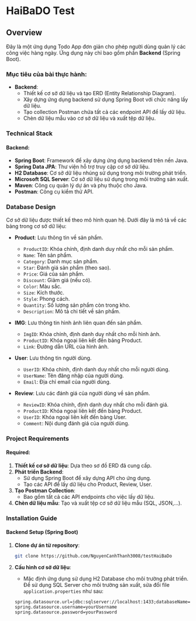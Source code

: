 # HaiBaDO Test

## Overview
Đây là một ứng dụng Todo App đơn giản cho phép người dùng quản lý các công việc hàng ngày. Ứng dụng này chỉ bao gồm phần **Backend** (Spring Boot).

### Mục tiêu của bài thực hành:
- **Backend**:
  - Thiết kế cơ sở dữ liệu và tạo ERD (Entity Relationship Diagram).
  - Xây dựng ứng dụng backend sử dụng Spring Boot với chức năng lấy dữ liệu.
  - Tạo collection Postman chứa tất cả các endpoint API để lấy dữ liệu.
  - Chèn dữ liệu mẫu vào cơ sở dữ liệu và xuất tệp dữ liệu.

### Technical Stack

#### Backend:
- **Spring Boot**: Framework để xây dựng ứng dụng backend trên nền Java.
- **Spring Data JPA**: Thư viện hỗ trợ truy cập cơ sở dữ liệu.
- **H2 Database**: Cơ sở dữ liệu nhúng sử dụng trong môi trường phát triển.
- **Microsoft SQL Server**: Cơ sở dữ liệu sử dụng trong môi trường sản xuất.
- **Maven**: Công cụ quản lý dự án và phụ thuộc cho Java.
- **Postman**: Công cụ kiểm thử API.

### Database Design

Cơ sở dữ liệu được thiết kế theo mô hình quan hệ. Dưới đây là mô tả về các bảng trong cơ sở dữ liệu:

- **Product**: Lưu thông tin về sản phẩm.
  - `ProductID`: Khóa chính, định danh duy nhất cho mỗi sản phẩm.
  - `Name`: Tên sản phẩm.
  - `Category`: Danh mục sản phẩm.
  - `Star`: Đánh giá sản phẩm (theo sao).
  - `Price`: Giá của sản phẩm.
  - `Discount`: Giảm giá (nếu có).
  - `Color`: Màu sắc.
  - `Size`: Kích thước.
  - `Style`: Phong cách.
  - `Quantity`: Số lượng sản phẩm còn trong kho.
  - `Description`: Mô tả chi tiết về sản phẩm.

- **IMG**: Lưu thông tin hình ảnh liên quan đến sản phẩm.
  - `ImgID`: Khóa chính, định danh duy nhất cho mỗi hình ảnh.
  - `ProductID`: Khóa ngoại liên kết đến bảng Product.
  - `Link`: Đường dẫn URL của hình ảnh.

- **User**: Lưu thông tin người dùng.
  - `UserID`: Khóa chính, định danh duy nhất cho mỗi người dùng.
  - `UserName`: Tên đăng nhập của người dùng.
  - `Email`: Địa chỉ email của người dùng.

- **Review**: Lưu các đánh giá của người dùng về sản phẩm.
  - `ReviewID`: Khóa chính, định danh duy nhất cho mỗi đánh giá.
  - `ProductID`: Khóa ngoại liên kết đến bảng Product.
  - `UserID`: Khóa ngoại liên kết đến bảng User.
  - `Comment`: Nội dung đánh giá của người dùng.

### Project Requirements

#### Required:
1. **Thiết kế cơ sở dữ liệu**: Dựa theo sơ đồ ERD đã cung cấp.
2. **Phát triển Backend**: 
   - Sử dụng Spring Boot để xây dựng API cho ứng dụng.
   - Tạo các API để lấy dữ liệu cho Product, Review, User.
3. **Tạo Postman Collection**:
   - Bao gồm tất cả các API endpoints cho việc lấy dữ liệu.
4. **Chèn dữ liệu mẫu**: Tạo và xuất tệp cơ sở dữ liệu mẫu (SQL, JSON,...).

### Installation Guide

#### Backend Setup (Spring Boot)

1. **Clone dự án từ repository**:
    ```bash
    git clone https://github.com/NguyenCanhThanh3008/testHaiBaDo
    ```

2. **Cấu hình cơ sở dữ liệu**:
   - Mặc định ứng dụng sử dụng H2 Database cho môi trường phát triển. Để sử dụng SQL Server cho môi trường sản xuất, sửa đổi file `application.properties` như sau:
   ```properties
   spring.datasource.url=jdbc:sqlserver://localhost:1433;databaseName=yourDatabase
   spring.datasource.username=yourUsername
   spring.datasource.password=yourPassword
